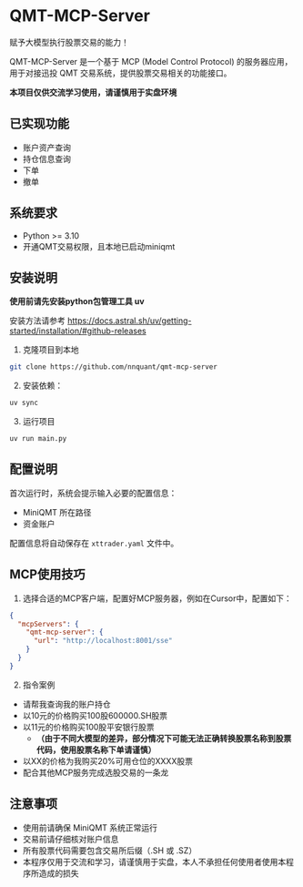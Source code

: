 # QMT-MCP-Server

赋予大模型执行股票交易的能力！

QMT-MCP-Server 是一个基于 MCP (Model Control Protocol) 的服务器应用，用于对接迅投 QMT 交易系统，提供股票交易相关的功能接口。

**本项目仅供交流学习使用，请谨慎用于实盘环境**

## 已实现功能

- 账户资产查询
- 持仓信息查询
- 下单
- 撤单

## 系统要求

- Python >= 3.10
- 开通QMT交易权限，且本地已启动miniqmt

## 安装说明
**使用前请先安装python包管理工具 uv**

安装方法请参考
https://docs.astral.sh/uv/getting-started/installation/#github-releases
1. 克隆项目到本地
```bash
git clone https://github.com/nnquant/qmt-mcp-server
```
2. 安装依赖：

```bash
uv sync
```
3. 运行项目
```bash
uv run main.py
```

## 配置说明

首次运行时，系统会提示输入必要的配置信息：
- MiniQMT 所在路径
- 资金账户

配置信息将自动保存在 `xttrader.yaml` 文件中。

## MCP使用技巧
1. 选择合适的MCP客户端，配置好MCP服务器，例如在Cursor中，配置如下：

```json
{
  "mcpServers": {
    "qmt-mcp-server": {
      "url": "http://localhost:8001/sse"
    }
  }
}
```

2. 指令案例
- 请帮我查询我的账户持仓
- 以10元的价格购买100股600000.SH股票
- 以11元的价格购买100股平安银行股票
  - **（由于不同大模型的差异，部分情况下可能无法正确转换股票名称到股票代码，使用股票名称下单请谨慎）**
- 以XX的价格为我购买20%可用仓位的XXXX股票
- 配合其他MCP服务完成选股交易的一条龙

## 注意事项

- 使用前请确保 MiniQMT 系统正常运行
- 交易前请仔细核对账户信息
- 所有股票代码需要包含交易所后缀（.SH 或 .SZ）
- 本程序仅用于交流和学习，请谨慎用于实盘，本人不承担任何使用者使用本程序所造成的损失